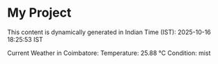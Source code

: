# My Project

This content is dynamically generated in Indian Time (IST): 2025-10-16 18:25:53 IST


Current Weather in Coimbatore:
Temperature: 25.88 °C
Condition: mist
